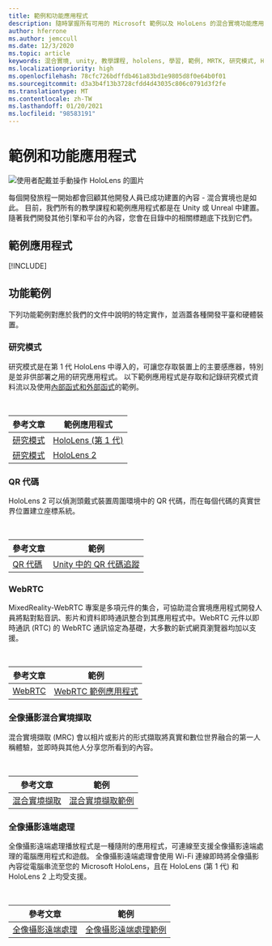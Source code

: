 ```yaml
---
title: 範例和功能應用程式
description: 隨時掌握所有可用的 Microsoft 範例以及 HoloLens 的混合實境功能應用程式。
author: hferrone
ms.author: jemccull
ms.date: 12/3/2020
ms.topic: article
keywords: 混合實境, unity, 教學課程, hololens, 學習, 範例, MRTK, 研究模式, HoloLens 2, qr 代碼, WebRTC, 混合實境擷取, 全像攝影遠端處理, UX 工具
ms.localizationpriority: high
ms.openlocfilehash: 78cfc726bdffdb461a83bd1e9805d8f0e64b0f01
ms.sourcegitcommit: d3a3b4f13b3728cfdd4d43035c806c0791d3f2fe
ms.translationtype: MT
ms.contentlocale: zh-TW
ms.lasthandoff: 01/20/2021
ms.locfileid: "98583191"
---
```

# <a name="samples-and-feature-apps"></a>範例和功能應用程式

![使用者配戴並手動操作 HoloLens 的圖片](unreal/images/unreal-developer.jpg)

每個開發旅程一開始都會回顧其他開發人員已成功建置的內容 - 混合實境也是如此。 目前，我們所有的教學課程和範例應用程式都是在 Unity 或 Unreal 中建置。 隨著我們開發其他引擎和平台的內容，您會在目錄中的相關標題底下找到它們。

## <a name="sample-apps"></a>範例應用程式

[!INCLUDE[](includes/tabs-samples.md)]

## <a name="feature-samples"></a>功能範例

下列功能範例對應於我們的文件中說明的特定實作，並涵蓋各種開發平臺和硬體裝置。

### <a name="research-mode"></a>研究模式

研究模式是在第 1 代 HoloLens 中導入的，可讓您存取裝置上的主要感應器，特別是並非供部署之用的研究應用程式。 以下範例應用程式是存取和記錄研究模式資料流以及使用[內部函式和外部函式](/windows/mixed-reality/locatable-camera#locating-the-device-camera-in-the-world)的範例。

<br>

| 參考文章 | 範例應用程式 |
| --- | --- |
| [研究模式](platform-capabilities-and-apis/research-mode.md) | [HoloLens (第 1 代)](https://github.com/microsoft/HoloLensForCV/tree/master/Samples) |
| [研究模式](platform-capabilities-and-apis/research-mode.md) | [HoloLens 2](https://github.com/microsoft/HoloLens2ForCV/tree/main/Samples) |

### <a name="qr-codes"></a>QR 代碼

HoloLens 2 可以偵測頭戴式裝置周圍環境中的 QR 代碼，而在每個代碼的真實世界位置建立座標系統。

<br>

| 參考文章 | 範例 |
| --- | --- |
| [QR 代碼](platform-capabilities-and-apis/qr-code-tracking.md) | [Unity 中的 QR 代碼追蹤](https://github.com/chgatla-microsoft/QRTracking/tree/master/SampleQRCodes) |

### <a name="webrtc"></a>WebRTC

MixedReality-WebRTC 專案是多項元件的集合，可協助混合實境應用程式開發人員將點對點音訊、影片和資料即時通訊整合到其應用程式中。WebRTC 元件以即時通訊 (RTC) 的 WebRTC 通訊協定為基礎，大多數的新式網頁瀏覽器均加以支援。

<br>

| 參考文章 | 範例 |
| --- | --- |
| [WebRTC](https://microsoft.github.io/MixedReality-WebRTC) | [WebRTC 範例應用程式](https://github.com/microsoft/MixedReality-WebRTC/tree/master/examples) |

### <a name="holographic-mixed-reality-capture"></a>全像攝影混合實境擷取

混合實境擷取 (MRC) 會以相片或影片的形式擷取將真實和數位世界融合的第一人稱體驗，並即時與其他人分享您所看到的內容。

<br>

| 參考文章 | 範例 |
| --- | --- |
| [混合實境擷取](platform-capabilities-and-apis/mixed-reality-capture-for-developers.md) | [混合實境擷取範例](/samples/microsoft/windows-universal-samples/holographicmixedrealitycapture/) |

### <a name="holographic-remoting"></a>全像攝影遠端處理

全像攝影遠端處理播放程式是一種隨附的應用程式，可連線至支援全像攝影遠端處理的電腦應用程式和遊戲。 全像攝影遠端處理會使用 Wi-Fi 連線即時將全像攝影內容從電腦串流至您的 Microsoft HoloLens，且在 HoloLens (第 1 代) 和 HoloLens 2 上均受支援。

<br>

| 參考文章 | 範例 |
| --- | --- |
| [全像攝影遠端處理](platform-capabilities-and-apis/holographic-remoting-player.md) | [全像攝影遠端處理範例](https://github.com/microsoft/MixedReality-HolographicRemoting-Samples) |